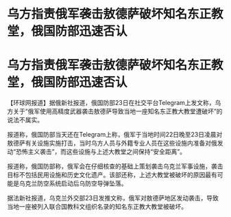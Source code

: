 # 乌方指责俄军袭击敖德萨破坏知名东正教堂，俄国防部迅速否认

# 乌方指责俄军袭击敖德萨破坏知名东正教堂，俄国防部迅速否认

【环球网报道】据俄新社报道，俄国防部23日在社交平台Telegram上发文称，乌方关于“俄军使用高精度武器袭击敖德萨导致当地一座知名东正教大教堂遭破坏”的说法不属实。

报道称，俄国防部当天还在Telegram上称，俄军于当地时间22日晚至23日凌晨对敖德萨有关设施实施打击，当时乌方人员与外籍专业人员在这些设施内准备对俄发动“恐怖主义袭击”，而这些设施与上述大教堂之间保持“安全距离”。

报道称，俄国防部称，俄军会在仔细核查的基础上策划袭击乌克兰军事设施，袭击目标不包括民用设施和历史文化遗产。该部还称，上述大教堂被破坏的原因最有可能是乌克兰防空系统启动后乌防空导弹坠落。

据法新社报道，乌克兰外交部23日发推文称，俄军对敖德萨地区发动袭击，导致当地一座被列入联合国教科文组织名录的知名东正教大教堂被破坏。

